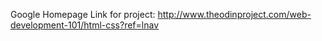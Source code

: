 Google Homepage 
Link for project: http://www.theodinproject.com/web-development-101/html-css?ref=lnav